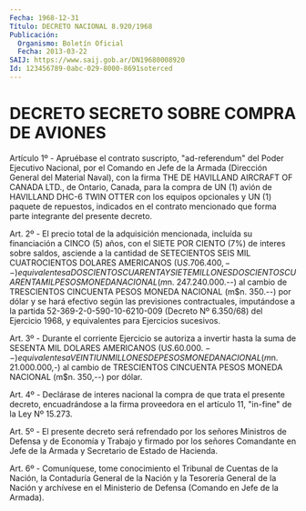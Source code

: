 ```yaml
---
Fecha: 1968-12-31
Título: DECRETO NACIONAL 8.920/1968
Publicación:
  Organismo: Boletín Oficial
  Fecha: 2013-03-22
SAIJ: https://www.saij.gob.ar/DN19680008920
Id: 123456789-0abc-029-8000-8691soterced
---
```

# DECRETO SECRETO SOBRE COMPRA DE AVIONES

<a id="1"></a>
Artículo 1º - Apruébase el contrato suscripto, "ad-referendum" del Poder Ejecutivo Nacional, por el Comando en Jefe de la Armada (Dirección General del Material Naval), con la firma THE DE HAVILLAND AIRCRAFT OF CANADA LTD., de Ontario, Canada, para la compra de UN (1) avión de HAVILLAND DHC-6 TWIN OTTER con los equipos opcionales y UN (1) paquete de repuestos, indicados en el contrato mencionado que forma parte integrante del presente decreto.

<a id="2"></a>
Art. 2º - El precio total de la adquisición mencionada, incluída su financiación a CINCO (5) años, con el SIETE POR CIENTO (7%) de interes sobre saldos, asciende a la cantidad de SETECIENTOS SEIS MIL CUATROCIENTOS DOLARES AMERICANOS (U$S. 706.400,--) equivalentes a DOSCIENTOS CUARENTA Y SIETE MILLONES DOSCIENTOS CUARENTA MIL PESOS MONEDA NACIONAL (m$n. 247.240.000.--) al cambio de TRESCIENTOS CINCUENTA PESOS MONEDA NACIONAL (m$n. 350.--) por dólar y se hará efectivo según las previsiones contractuales, imputándose a la partida 52-369-2-0-590-10-6210-009 (Decreto Nº 6.350/68) del Ejercicio 1968, y equivalentes para Ejercicios sucesivos.

<a id="3"></a>
Art. 3º - Durante el corriente Ejercicio se autoriza a invertir hasta la suma de SESENTA MIL DOLARES AMERICANOS (U$S. 60.000.--) equivalentes a VEINTIUN MILLONES DE PESOS MONEDA NACIONAL (m$n. 21.000.000,-) al cambio de TRESCIENTOS CINCUENTA PESOS MONEDA NACIONAL (m$n. 350,--) por dólar.

<a id="4"></a>
Art. 4º - Declárase de interes nacional la compra de que trata el presente decreto, encuadrándose a la firma proveedora en el    artículo 11, "in-fine" de la Ley Nº 15.273.

<a id="5"></a>
Art. 5º - El presente decreto será refrendado por los señores Ministros de Defensa y de Economía y Trabajo y firmado por los señores Comandante en Jefe de la Armada y Secretario de Estado de Hacienda.

<a id="6"></a>
Art. 6º - Comuníquese, tome conocimiento el Tribunal de Cuentas de la Nación, la Contaduría General de la Nación y la Tesorería General de la Nación y archívese en el Ministerio de Defensa (Comando en Jefe de la Armada).